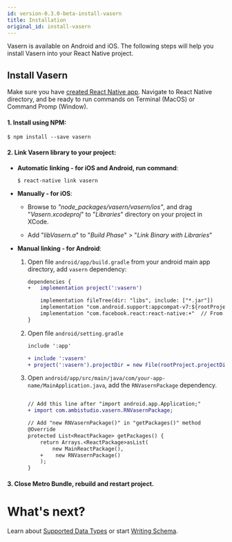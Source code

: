```yaml
---
id: version-0.3.0-beta-install-vasern
title: Installation
original_id: install-vasern
---
```


Vasern is available on Android and iOS. The following steps will help you install Vasern into your 
React Native project.

## Install Vasern


Make sure you have [created React Native app](https://facebook.github.io/react-native/docs/getting-started.html). Navigate to React Native directory, and be ready to run commands on Terminal (MacOS) or Command Promp (Window).

#### 1. Install using NPM:

```ssh
$ npm install --save vasern
```

#### 2. Link Vasern library to your project:

- **Automatic linking - for iOS and Android, run command**:

    ```ssh
    $ react-native link vasern
    ```

- **Manually - for iOS**:

    - Browse to _"node_packages/vasern/vasern/ios"_, and drag "_Vasern.xcodeproj_" to "_Libraries_" directory on your project in XCode.

    - Add "_libVasern.a_" to "_Build Phase_" > "_Link Binary with Libraries_"

- **Manual linking - for Android**:

    1. Open file ``android/app/build.gradle`` from your android main app directory, add ``vasern`` dependency:

        ```diff
        dependencies {
        +   implementation project(':vasern')

            implementation fileTree(dir: "libs", include: ["*.jar"])
            implementation "com.android.support:appcompat-v7:${rootProject.ext.supportLibVersion}"
            implementation "com.facebook.react:react-native:+"  // From node_modules
        }
        ```
    2. Open file ``android/setting.gradle``

        ```diff
        include ':app'

        + include ':vasern'
        + project(':vasern').projectDir = new File(rootProject.projectDir, '../node_modules/vasern/android')
        ```

    3. Open `android/app/src/main/java/com/your-app-name/MainApplication.java`, add the `RNVasernPackage` dependency.

        ```diff

        // Add this line after "import android.app.Application;"
        + import com.ambistudio.vasern.RNVasernPackage;

        // Add "new RNVasernPackage()" in "getPackages()" method
        @Override
        protected List<ReactPackage> getPackages() {
            return Arrays.<ReactPackage>asList(
                new MainReactPackage(),
            +    new RNVasernPackage()
            );
        }
        ```

#### 3. Close Metro Bundle, rebuild and restart project.

# What's next?

Learn about [Supported Data Types](supported-data-types.md) or start [Writing Schema](write-schema.md).